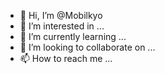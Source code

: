 - 👋 Hi, I’m @Mobilkyo
- 👀 I’m interested in ...
- 🌱 I’m currently learning ...
- 💞️ I’m looking to collaborate on ...
- 📫 How to reach me ...

<!---
Mobilkyo/Mobilkyo is a ✨ special ✨ repository because its `README.md` (this file) appears on your GitHub profile.
You can click the Preview link to take a look at your changes.
---
